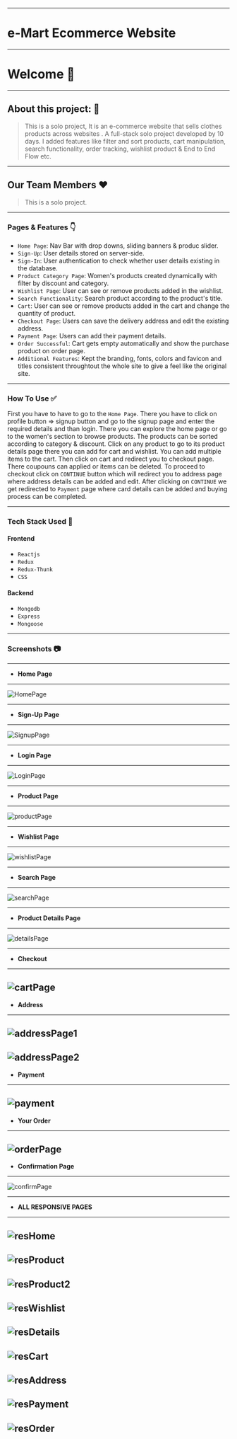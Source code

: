 
---
# e-Mart Ecommerce Website
---

# Welcome 👋

---

## About this project: 🙌
> This is a solo project, It is an e-commerce website that sells clothes products across websites . A full-stack solo project developed by 10 days. I added features like filter and sort products, cart manipulation, search functionality, order tracking, wishlist product & End to End Flow etc.

---
## Our Team Members ❤️

> This is a solo project.

---

### Pages & Features 👇

- `Home Page`: Nav Bar with drop downs, sliding banners & produc slider.
- `Sign-Up`: User details stored on server-side.
- `Sign-In`: User authentication to check whether user details existing in the database.
- `Product Category Page`: Women's products created dynamically with filter by discount and category.
- `Wishlist Page`: User can see or remove products added in the wishlist.
- `Search Functionality`: Search product according to the product's title.
- `Cart`: User can see or remove products added in the cart and change the quantity of product.
- `Checkout Page`: Users can save the delivery address and edit the existing address.
- `Payment Page`: Users can add their payment details.
- `Order Successful`: Cart gets empty automatically and show the purchase product on order page.
- `Additional Features`: Kept the branding, fonts, colors and favicon and titles consistent throughtout the whole site to give a feel like the original site.

---

### How To Use ✅

First you have to have to go to the `Home Page`. There you have to click on profile button => signup button and go to the signup page and enter the required details and than login. There you can explore the home page or go to the women's section to browse products. The products can be sorted according to category & discount. Click on any product to go to its product details page there you can add for cart and wishlist. You can add multiple items to the cart. Then click on cart and redirect you to checkout page. There coupouns can applied or items can be deleted. To proceed to checkout click on `CONTINUE` button which will redirect you to address page where address details can be added and edit. After clicking on `CONTINUE` we get redirected to `Payment` page where card details can be added and buying process can be completed.

---

### Tech Stack Used 🔧
#### Frontend
- `Reactjs`
- `Redux`
- `Redux-Thunk`
- `CSS`
#### Backend
- `Mongodb`
- `Express`
- `Mongoose`

---

### Screenshots :camera:

---

- **Home Page**
---
![HomePage](https://user-images.githubusercontent.com/93374756/171838458-e235ef62-d3d1-4fc6-848b-6198825d533b.png)

---

- **Sign-Up Page**
---
![SignupPage](https://user-images.githubusercontent.com/93374756/171838545-795b4311-9ed2-4548-bbb1-07d37c59366b.png)

---

- **Login Page**
---
![LoginPage](https://user-images.githubusercontent.com/93374756/171838463-88ad949e-1723-4c12-911a-c5a843352e77.png)

---



- **Product Page**
---
![productPage](https://user-images.githubusercontent.com/93374756/171838481-5895b4cb-f7ce-4d27-b639-e26e63350374.png)

---

- **Wishlist Page**
---
![wishlistPage](https://user-images.githubusercontent.com/93374756/171838547-a58ec01f-de08-443c-bd3c-9c8ab849e838.png)

---

- **Search Page**
---
![searchPage](https://user-images.githubusercontent.com/93374756/171838535-fbe2efab-657b-46e5-9387-f322c3e9d9ff.png)

---

- **Product Details Page**
---
![detailsPage](https://user-images.githubusercontent.com/93374756/171838454-378d8c95-1f74-4ea6-bd5d-771d8316d4e3.png)

---

- **Checkout**
---
![cartPage](https://user-images.githubusercontent.com/93374756/171838448-2b53470f-ae52-4db5-be3b-076b25e95f80.png)
---

- **Address**
---
![addressPage1](https://user-images.githubusercontent.com/93374756/171838437-df3961ef-77c1-4b19-9fd2-9521c3e5c604.png)
---
![addressPage2](https://user-images.githubusercontent.com/93374756/171838444-ba8814ca-e772-452f-9899-552e73cd5ec1.png)
---



- **Payment**
---
![payment](https://user-images.githubusercontent.com/93374756/171838473-da141bd9-5f76-43e3-9c14-41260f3cb0d0.png)
---


- **Your Order**
---
![orderPage](https://user-images.githubusercontent.com/93374756/171838465-96dedf28-a10c-434f-9c52-a5d6b2a66af0.png)
---



- **Confirmation Page**
---
![confirmPage](https://user-images.githubusercontent.com/93374756/171838451-d98ec869-a5f6-406f-8c25-3cd5832b0282.png)

---


- **ALL RESPONSIVE PAGES**
---
![resHome](https://user-images.githubusercontent.com/93374756/171838504-d2f4a02c-6ac8-42a9-bc50-aeae7459bfb1.png)
---
![resProduct](https://user-images.githubusercontent.com/93374756/171838517-1807a09c-00e9-4202-9176-4421f54d104c.png)
---
![resProduct2](https://user-images.githubusercontent.com/93374756/171838525-66023ed1-8311-4ed5-b493-d9b5afbd3b1c.png)
---
![resWishlist](https://user-images.githubusercontent.com/93374756/171838527-27cc5a88-ebba-4201-b854-34d22dd88736.png)
---
![resDetails](https://user-images.githubusercontent.com/93374756/171838491-3fcf2503-dafc-4fa8-a739-07ca064c308c.png)
---
![resCart](https://user-images.githubusercontent.com/93374756/171838486-f353b1fd-b975-4cc2-b10d-3c5538efd97f.png)
---
![resAddress](https://user-images.githubusercontent.com/93374756/171838484-c685e1d1-1eb5-457e-ba83-de3693620916.png)
---
![resPayment](https://user-images.githubusercontent.com/93374756/171838514-6b247e5c-afe8-41bd-9bec-2080305dfe7c.png)
---
![resOrder](https://user-images.githubusercontent.com/93374756/171838508-9b642916-f47d-4af5-9ac8-8417a438885e.png)
---





